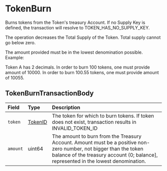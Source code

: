 # TokenBurn

Burns tokens from the Token's treasury Account. If no Supply Key is defined, the transaction will resolve to TOKEN\_HAS\_NO\_SUPPLY\_KEY.

The operation decreases the Total Supply of the Token. Total supply cannot go below zero.

The amount provided must be in the lowest denomination possible. Example:

Token A has 2 decimals. In order to burn 100 tokens, one must provide amount of 10000. In order to burn 100.55 tokens, one must provide amount of 10055.

## TokenBurnTransactionBody

| Field | Type | Description |
| :--- | :--- | :--- |
| `token` | [TokenID](../basic-types/tokenid.md) | The token for which to burn tokens. If token does not exist, transaction results in INVALID\_TOKEN\_ID |
| `amount` | uint64 | The amount to burn from the Treasury Account. Amount must be a positive non-zero number, not bigger than the token balance of the treasury account \(0; balance\], represented in the lowest denomination. |

